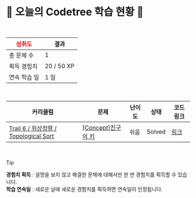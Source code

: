 # 🌲 오늘의 Codetree 학습 현황 🌲

<br />

| <span style="color:red;display:block;text-align:center;"> **성취도**</span> | 결과 |
|---|---|
| 총 문제 수 | 1 |
| 획득 경험치 | 20 / 50 XP |
| 연속 학습 일 | 1 일 |

<br />

|커리큘럼|문제|난이도|상태|코드 링크|
|---|---|---|---|---|
|[Trail 6 / 위상정렬 / Topological Sort](https://www.codetree.ai/trail-info/intermediate-high/)|[[Concept]친구의 키](https://www.codetree.ai/trails/complete/curated-cards/intro-height-of-friends/)|쉬움|Solved|[링크](https://github.com/Junwoo-Seo-1998/Codetree/blob/main/250909/%EC%B9%9C%EA%B5%AC%EC%9D%98%20%ED%82%A4/height-of-friends.cpp)|


<br />

> [!TIP]
> **경험치 획득** : 설명을 보지 않고 해결한 문제에 대해서만 한 번 경험치를 획득할 수 있습니다.  
> **학습 연속일** : 새로운 날에 새로운 경험치를 획득하면 연속일이 인정됩니다.

